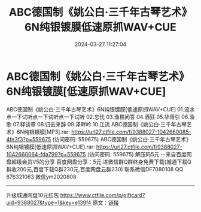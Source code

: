 ﻿---
title: ABC德国制《姚公白·三千年古琴艺术》6N纯银镀膜低速原抓WAV+CUE
date: 2024-03-27 11:27:04
categories: 新碟专辑、稀有等精品
tags: 纯音雅乐
---
# ABC德国制《姚公白·三千年古琴艺术》6N纯银镀膜[低速原抓WAV+CUE]

ABC德国制《姚公白·三千年古琴艺术》6N纯银镀膜[低速原抓WAV+CUE]
01.流水
点一下试听点一下试听点一下试听
02.忘忧
03.渔樵问答
04.酒狂
05.华胥引
06.渔歌
07.释谈章
08.归去来辞
09.泽畔吟
10.江流
ABC德国制《姚公白·三千年古琴艺术》6N纯银镀膜[MP3].rar: https://url27.ctfile.com/f/9388027-1042660085-4fe3f3?p=559675
(访问密码: 559675)
ABC德国制《姚公白·三千年古琴艺术》6N纯银镀膜[低速原抓WAV+CUE].rar: https://url27.ctfile.com/f/9388027-1042660064-fda799?p=559675
(访问密码: 559675)
解压码5元
--来自百度网盘超级会员V5的分享
百度网盘分享：5元
进微信群Q群终身免费下载(城通下载Q群收200元,百度下载Q群230元,百度网盘云群230)
联系微信DF7080108 QQ 876321063
微信ym2020808
**************************
升级城通网盘10元红包 https://www.ctfile.com/p/giftcard?uid=9388027&type=1&key=e139f4
原文：[链接](https://blog.sina.com.cn/s/blog_1647c7e76010314v3.html)